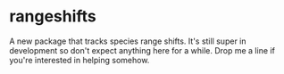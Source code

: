 # rangeshifts
A new package that tracks species range shifts. It's still super in development so don't expect anything here for a while. Drop me a line if you're interested in helping somehow.
